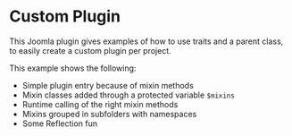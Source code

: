 Custom Plugin
=============

This Joomla plugin gives examples of how to use traits and a parent
class, to easily create a custom plugin per project.

This example shows the following:
- Simple plugin entry because of mixin methods
- Mixin classes added through a protected variable `$mixins`
- Runtime calling of the right mixin methods
- Mixins grouped in subfolders with namespaces
- Some Reflection fun
